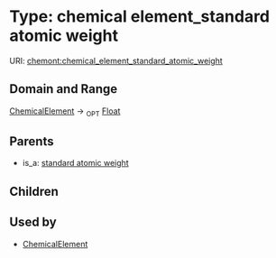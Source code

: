 
# Type: chemical element_standard atomic weight




URI: [chemont:chemical_element_standard_atomic_weight](https://w3id.org/chemont/chemical_element_standard_atomic_weight)


## Domain and Range

[ChemicalElement](ChemicalElement.md) ->  <sub>OPT</sub> [Float](types/Float.md)

## Parents

 *  is_a: [standard atomic weight](standard_atomic_weight.md)

## Children


## Used by

 * [ChemicalElement](ChemicalElement.md)
